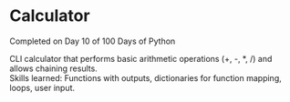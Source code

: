# Calculator
Completed on Day 10 of 100 Days of Python

CLI calculator that performs basic arithmetic operations (+, -, *, /) and allows chaining results.  
Skills learned: Functions with outputs, dictionaries for function mapping, loops, user input.
